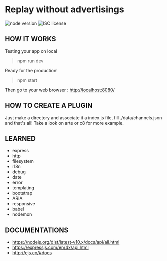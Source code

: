 # Replay without advertisings

![node version](https://img.shields.io/badge/node-&#10878;8-green.svg)
![ISC license](https://img.shields.io/badge/licence-ISC-blue.svg)

## HOW IT WORKS

Testing your app on local
> npm run dev

Ready for the production!
> npm start

Then go to your web browser : <http://localhost:8080/>

## HOW TO CREATE A PLUGIN

Just make a directory and associate it a index.js file, fill ./data/channels.json and that's all!
Take a look on arte or c8 for more example.

## LEARNED

* express
* http
* filesystem
* i18n
* debug
* date
* error
* templating
* bootstrap
* ARIA
* responsive
* babel
* nodemon

## DOCUMENTATIONS

* <https://nodejs.org/dist/latest-v10.x/docs/api/all.html>
* <https://expressjs.com/en/4x/api.html>
* <http://ejs.co/#docs>

